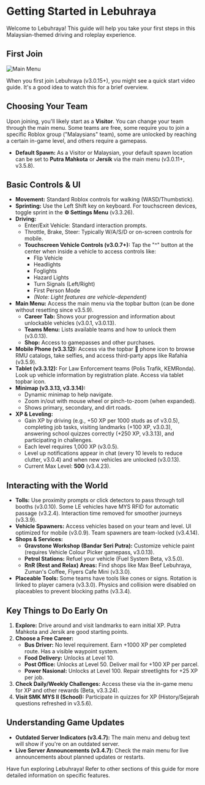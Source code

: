# Getting Started in Lebuhraya

Welcome to Lebuhraya! This guide will help you take your first steps in this Malaysian-themed driving and roleplay experience.

## First Join

![Main Menu](/images/lebuhraya/main-menu.png)

When you first join Lebuhraya (v3.0.15+), you might see a quick start video guide. It's a good idea to watch this for a brief overview.

## Choosing Your Team

Upon joining, you'll likely start as a **Visitor**. You can change your team through the main menu.
Some teams are free, some require you to join a specific Roblox group ("Malaysians" team), some are unlocked by reaching a certain in-game level, and others require a gamepass.

- **Default Spawn:** As a Visitor or Malaysian, your default spawn location can be set to **Putra Mahkota** or **Jersik** via the main menu (v3.0.11+, v3.5.8).

## Basic Controls & UI

- **Movement:** Standard Roblox controls for walking (WASD/Thumbstick).
- **Sprinting:** Use the Left Shift key on keyboard. For touchscreen devices, toggle sprint in the **⚙️ Settings Menu** (v3.3.26).
- **Driving:**
  - Enter/Exit Vehicle: Standard interaction prompts.
  - Throttle, Brake, Steer: Typically W/A/S/D or on-screen controls for mobile.
  - **Touchscreen Vehicle Controls (v3.0.7+):** Tap the "^" button at the center when inside a vehicle to access controls like:
    - Flip Vehicle
    - Headlights
    - Foglights
    - Hazard Lights
    - Turn Signals (Left/Right)
    - First Person Mode
    - _(Note: Light features are vehicle-dependent)_
- **Main Menu:** Access the main menu via the topbar button (can be done without resetting since v3.5.9).
  - **Career Tab:** Shows your progression and information about unlockable vehicles (v3.0.1, v3.0.13).
  - **Teams Menu:** Lists available teams and how to unlock them (v3.0.13).
  - **Shop:** Access to gamepasses and other purchases.
- **Mobile Phone (v3.3.12):** Access via the topbar 📱 phone icon to browse RMU catalogs, take selfies, and access third-party apps like Rafahia (v3.5.9).
- **Tablet (v3.3.12):** For Law Enforcement teams (Polis Trafik, KEMRonda). Look up vehicle information by registration plate. Access via tablet topbar icon.
- **Minimap (v3.3.13, v3.3.14):**
  - Dynamic minimap to help navigate.
  - Zoom in/out with mouse wheel or pinch-to-zoom (when expanded).
  - Shows primary, secondary, and dirt roads.
- **XP & Leveling:**
  - Gain XP by driving (e.g., +50 XP per 1000 studs as of v3.0.5), completing job tasks, visiting landmarks (+100 XP, v3.0.3), answering school quizzes correctly (+250 XP, v3.3.13), and participating in challenges.
  - Each level requires 1,000 XP (v3.0.5).
  - Level up notifications appear in chat (every 10 levels to reduce clutter, v3.0.4) and when new vehicles are unlocked (v3.0.13).
  - Current Max Level: **500** (v3.4.23).

## Interacting with the World

- **Tolls:** Use proximity prompts or click detectors to pass through toll booths (v3.0.10). Some LE vehicles have MYS RFID for automatic passage (v3.2.4). Interaction time removed for smoother journeys (v3.3.9).
- **Vehicle Spawners:** Access vehicles based on your team and level. UI optimized for mobile (v3.0.9). Team spawners are team-locked (v3.4.14).
- **Shops & Services:**
  - **Gravstone Workshop (Bandar Seri Putra):** Customize vehicle paint (requires Vehicle Colour Picker gamepass, v3.0.13).
  - **Petrol Stations:** Refuel your vehicle (Fuel System Beta, v3.5.0).
  - **RnR (Rest and Relax) Areas:** Find shops like Max Beef Lebuhraya, Zuman's Coffee, Flyers Cafe Mini (v3.3.0).
- **Placeable Tools:** Some teams have tools like cones or signs. Rotation is linked to player camera (v3.3.0). Physics and collision were disabled on placeables to prevent blocking paths (v3.3.4).

## Key Things to Do Early On

1. **Explore:** Drive around and visit landmarks to earn initial XP. Putra Mahkota and Jersik are good starting points.
2. **Choose a Free Career:**
   - **Bus Driver:** No level requirement. Earn +1000 XP per completed route. Has a visible waypoint system.
   - **Food Delivery:** Unlocks at Level 10.
   - **Post Office:** Unlocks at Level 50. Deliver mail for +100 XP per parcel.
   - **Power Nasional:** Unlocks at Level 100. Repair streetlights for +25 XP per job.
3. **Check Daily/Weekly Challenges:** Access these via the in-game menu for XP and other rewards (Beta, v3.3.24).
4. **Visit SMK MYS II (School):** Participate in quizzes for XP (History/Sejarah questions refreshed in v3.5.6).

## Understanding Game Updates

- **Outdated Server Indicators (v3.4.7):** The main menu and debug text will show if you're on an outdated server.
- **Live Server Announcements (v3.4.7):** Check the main menu for live announcements about planned updates or restarts.

Have fun exploring Lebuhraya! Refer to other sections of this guide for more detailed information on specific features.
